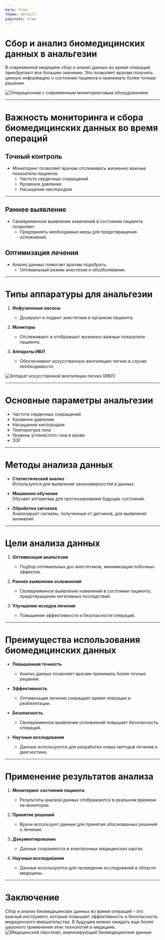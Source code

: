 ```yaml
---
marp: true
theme: default
paginate: true
---
```


# Сбор и анализ биомедицинских данных в анальгезии

В современной медицине сбор и анализ данных во время операций приобретают все большее значение. Это позволяет врачам получить ценную информацию о состоянии пациента и принимать более точные решения.

![Операционная с современным мониторинговым оборудованием](https://encrypted-tbn0.gstatic.com/images?q=tbn:ANd9GcTlBX6wwcfPRgV9gjd-Qz6CJz1pRpDIUjnVfw&s)

---

# Важность мониторинга и сбора биомедицинских данных во время операций

## Точный контроль

- Мониторинг позволяет врачам отслеживать жизненно важные показатели пациента:
  - Частота сердечных сокращений
  - Кровяное давление
  - Насыщение кислородом



---

## Раннее выявление

- Своевременное выявление изменений в состоянии пациента позволяет:
  - Предпринять необходимые меры для предотвращения осложнений.

## Оптимизация лечения

- Анализ данных помогает врачам подобрать:
  - Оптимальный режим анестезии и обезболивания.

---

# Типы аппаратуры для анальгезии

1. **Инфузионные насосы**  
   - Дозируют и подают анестетики в организм пациента.

2. **Мониторы**  
   - Отслеживают и отображают жизненно важные показатели пациента.

3. **Аппараты ИВЛ**  
   - Обеспечивают искусственную вентиляцию легких в случае необходимости.

![Аппарат искусственной вентиляции легких (ИВЛ)](https://tse1.mm.bing.net/th?id=OIP.k3VE4g7wUQblGjFoz7WAvQHaDe&pid=Api)

---

# Основные параметры анальгезии

- Частота сердечных сокращений
- Кровяное давление
- Насыщение кислородом
- Температура тела
- Уровень углекислого газа в крови
- ЭЭГ

---

# Методы анализа данных

- **Статистический анализ**  
   Используется для выявления закономерностей в данных.

- **Машинное обучение**  
   Обучает алгоритмы для прогнозирования будущих состояний.

- **Обработка сигналов**  
   Анализирует сигналы, полученные от датчиков, для выявления аномалий.

---

# Цели анализа данных

1. **Оптимизация анальгезии**  
   - Подбор оптимальных доз анестетиков, минимизация побочных эффектов.

2. **Раннее выявление осложнений**  
   - Своевременное выявление изменений в состоянии пациента, предотвращение негативных последствий.

3. **Улучшение исходов лечения**  
   - Повышение эффективности и безопасности операций.

---

# Преимущества использования биомедицинских данных

- **Повышенная точность**  
   - Анализ данных позволяет врачам принимать более точные решения.

- **Эффективность**  
   - Оптимизация лечения сокращает время операции и реабилитации.

- **Безопасность**  
   - Своевременное выявление осложнений повышает безопасность операций.

- **Научные исследования**  
   - Данные используются для разработки новых методов лечения и диагностики.

---

# Применение результатов анализа

1. **Мониторинг состояния пациента**  
   - Результаты анализа данных отображаются в реальном времени на мониторах.

2. **Принятие решений**  
   - Врачи используют данные для принятия обоснованных решений о лечении.

3. **Документирование**  
   - Данные сохраняются в электронных медицинских картах.

4. **Научные исследования**  
   - Данные используются для проведения исследований в области медицины.

---

# Заключение

Сбор и анализ биомедицинских данных во время операций – это важный инструмент, который повышает эффективность и безопасность медицинского вмешательства. В будущем можно ожидать еще более широкого применения этих технологий в медицине.
![Медицинский персонал, анализирующий биомедицинские данные](https://tse3.mm.bing.net/th?id=OIP.1B_B72viYltd84t9kC7I7QHaHa&pid=Api)